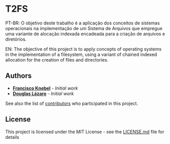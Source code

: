 # T2FS

PT-BR:
O objetivo deste trabalho é a aplicação dos conceitos de sistemas operacionais na implementação de um
Sistema de Arquivos que empregue uma variante de alocação indexada encadeada para a criação de arquivos e
diretórios.

EN:
The objective of this project is to apply concepts of operating systems in the implementation of a filesystem, using a variant of chained indexed allocation for the creation of files and directories.

## Authors

* [**Francisco Knebel**](https://github.com/FranciscoKnebel) - *Initial work*
* [**Douglas Lázaro**](https://github.com/dlazarosps) - *Initial work*


See also the list of [contributors](https://github.com/FranciscoKnebel/t2fs/contributors) who participated in this project.

## License

This project is licensed under the MIT License - see the [LICENSE.md](LICENSE.md) file for details
